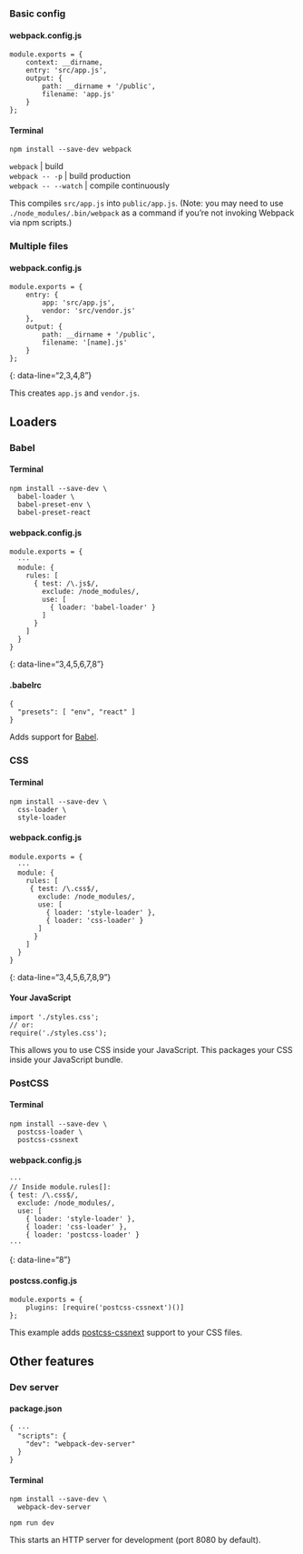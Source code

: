 ### Basic config

#### webpack.config.js

    module.exports = {
        context: __dirname,
        entry: 'src/app.js',
        output: {
            path: __dirname + '/public',
            filename: 'app.js'
        }
    };

#### Terminal

    npm install --save-dev webpack

`webpack` | build  
`webpack -- -p` | build production  
`webpack -- --watch` | compile continuously

This compiles `src/app.js` into `public/app.js`. (Note: you may need to use `./node_modules/.bin/webpack` as a command if you’re not invoking Webpack via npm scripts.)

### Multiple files

#### webpack.config.js

    module.exports = {
        entry: {
            app: 'src/app.js',
            vendor: 'src/vendor.js'
        },
        output: {
            path: __dirname + '/public',
            filename: '[name].js'
        }
    };

{: data-line=“2,3,4,8”}

This creates `app.js` and `vendor.js`.

Loaders
-------

### Babel

#### Terminal

    npm install --save-dev \
      babel-loader \
      babel-preset-env \
      babel-preset-react

#### webpack.config.js

    module.exports = {
      ···
      module: {
        rules: [
          { test: /\.js$/,
            exclude: /node_modules/,
            use: [
              { loader: 'babel-loader' }
            ]
          }
        ]
      }
    }

{: data-line=“3,4,5,6,7,8”}

#### .babelrc

    {
      "presets": [ "env", "react" ]
    }

Adds support for [Babel](http://babeljs.io).

### CSS

#### Terminal

    npm install --save-dev \
      css-loader \
      style-loader

#### webpack.config.js

    module.exports = {
      ···
      module: {
        rules: [
         { test: /\.css$/,
           exclude: /node_modules/,
           use: [
             { loader: 'style-loader' },
             { loader: 'css-loader' }
           ]
          }
        ]
      }
    }

{: data-line=“3,4,5,6,7,8,9”}

#### Your JavaScript

    import './styles.css';
    // or:
    require('./styles.css');

This allows you to use CSS inside your JavaScript. This packages your CSS inside your JavaScript bundle.

### PostCSS

#### Terminal

    npm install --save-dev \
      postcss-loader \
      postcss-cssnext

#### webpack.config.js

    ···
    // Inside module.rules[]:
    { test: /\.css$/,
      exclude: /node_modules/,
      use: [
        { loader: 'style-loader' },
        { loader: 'css-loader' },
        { loader: 'postcss-loader' }
    ···

{: data-line=“8”}

#### postcss.config.js

    module.exports = {
        plugins: [require('postcss-cssnext')()]
    };

This example adds [postcss-cssnext](https://www.npmjs.com/package/postcss-cssnext) support to your CSS files.

Other features
--------------

### Dev server

#### package.json

    { ···
      "scripts": {
        "dev": "webpack-dev-server"
      }
    }

#### Terminal

    npm install --save-dev \
      webpack-dev-server

    npm run dev

This starts an HTTP server for development (port 8080 by default).
